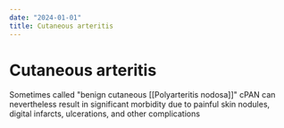 ```yaml
---
date: "2024-01-01"
title: Cutaneous arteritis
---
```


# Cutaneous arteritis

Sometimes called "benign cutaneous [[Polyarteritis nodosa]]"
cPAN can nevertheless result in significant morbidity due to painful skin nodules, digital infarcts, ulcerations, and other complications
